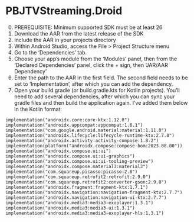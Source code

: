 # PBJTVStreaming.Droid
0.  PREREQUISITE: Minimum supported SDK must be at least 26
1. Download the AAR from the latest release of the SDK
2. Include the AAR in your projects directory
3. Within Android Studio, access the File > Project Structure menu
4. Go to the ‘Dependencies’ tab.
5. Choose your app’s module from the ‘Modules’ panel, then from the ‘Declared Dependencies’ panel, click the + sign, then ‘JAR/AAR Dependency’
6. Enter the path to the AAR in the first field. The second field needs to be set to ‘Implementation’, after which you can add the dependency. 
7. Open your build.gradle (or build.gradle.kts for Kotlin projects). You’ll need to add several dependencies, after which you can sync your gradle files and then build the application again. I’ve added them below in the Kotlin format:

```
implementation("androidx.core:core-ktx:1.12.0")
implementation("androidx.appcompat:appcompat:1.6.1")
implementation("com.google.android.material:material:1.11.0")
implementation("androidx.lifecycle:lifecycle-runtime-ktx:2.7.0")
implementation("androidx.activity:activity-compose:1.8.2")
implementation(platform("androidx.compose:compose-bom:2023.08.00"))
implementation("androidx.compose.ui:ui")
implementation("androidx.compose.ui:ui-graphics")
implementation("androidx.compose.ui:ui-tooling-preview")
implementation("androidx.compose.material3:material3")
implementation("com.squareup.picasso:picasso:2.8")
implementation("com.squareup.retrofit2:retrofit:2.9.0")
implementation("com.squareup.retrofit2:converter-gson:2.9.0")
implementation("androidx.fragment:fragment-ktx:1.7.1")
implementation("androidx.navigation:navigation-fragment-ktx:2.7.7")
implementation("androidx.navigation:navigation-ui-ktx:2.7.7")
implementation("androidx.media3:media3-exoplayer:1.3.1")
implementation("androidx.media3:media3-ui:1.3.1")
implementation("androidx.media3:media3-exoplayer-hls:1.3.1")
```


